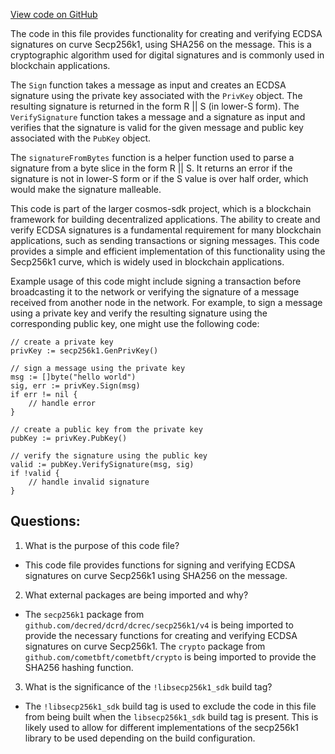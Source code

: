 [View code on GitHub](https://github.com/cosmos/cosmos-sdk/blob/main/crypto/keys/secp256k1/secp256k1_nocgo.go)

The code in this file provides functionality for creating and verifying ECDSA signatures on curve Secp256k1, using SHA256 on the message. This is a cryptographic algorithm used for digital signatures and is commonly used in blockchain applications. 

The `Sign` function takes a message as input and creates an ECDSA signature using the private key associated with the `PrivKey` object. The resulting signature is returned in the form R || S (in lower-S form). The `VerifySignature` function takes a message and a signature as input and verifies that the signature is valid for the given message and public key associated with the `PubKey` object. 

The `signatureFromBytes` function is a helper function used to parse a signature from a byte slice in the form R || S. It returns an error if the signature is not in lower-S form or if the S value is over half order, which would make the signature malleable. 

This code is part of the larger cosmos-sdk project, which is a blockchain framework for building decentralized applications. The ability to create and verify ECDSA signatures is a fundamental requirement for many blockchain applications, such as sending transactions or signing messages. This code provides a simple and efficient implementation of this functionality using the Secp256k1 curve, which is widely used in blockchain applications. 

Example usage of this code might include signing a transaction before broadcasting it to the network or verifying the signature of a message received from another node in the network. For example, to sign a message using a private key and verify the resulting signature using the corresponding public key, one might use the following code:

```
// create a private key
privKey := secp256k1.GenPrivKey()

// sign a message using the private key
msg := []byte("hello world")
sig, err := privKey.Sign(msg)
if err != nil {
    // handle error
}

// create a public key from the private key
pubKey := privKey.PubKey()

// verify the signature using the public key
valid := pubKey.VerifySignature(msg, sig)
if !valid {
    // handle invalid signature
}
```
## Questions: 
 1. What is the purpose of this code file?
- This code file provides functions for signing and verifying ECDSA signatures on curve Secp256k1 using SHA256 on the message.

2. What external packages are being imported and why?
- The `secp256k1` package from `github.com/decred/dcrd/dcrec/secp256k1/v4` is being imported to provide the necessary functions for creating and verifying ECDSA signatures on curve Secp256k1. The `crypto` package from `github.com/cometbft/cometbft/crypto` is being imported to provide the SHA256 hashing function.

3. What is the significance of the `!libsecp256k1_sdk` build tag?
- The `!libsecp256k1_sdk` build tag is used to exclude the code in this file from being built when the `libsecp256k1_sdk` build tag is present. This is likely used to allow for different implementations of the secp256k1 library to be used depending on the build configuration.